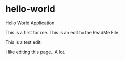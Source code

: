 # hello-world
Hello World Application

This is a first for me. This is an edit to the ReadMe File.

This is a test edit. 

I like editing this page.. A lot. 
